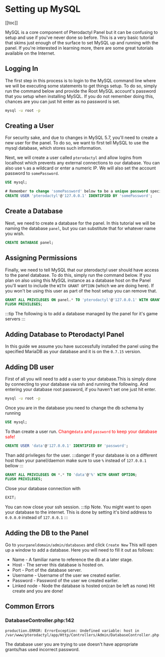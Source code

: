 # Setting up MySQL
[[toc]]

MySQL is a core component of Pterodactyl Panel but it can be confusing to setup and use if you've never done so before.
This is a very basic tutorial that skims just enough of the surface to set MySQL up and running with the panel.
If you're interested in learning more, there are some great tutorials available on the Internet.

## Logging In
The first step in this process is to login to the MySQL command line where we will be executing some statements to get
things setup. To do so, simply run the command below and provide the Root MySQL account's password that you setup when
installing MySQL. If you do not remember doing this, chances are you can just hit enter as no password is set.

``` bash
mysql -u root -p
```

## Creating a User
For security sake, and due to changes in MySQL 5.7, you'll need to create a new user for the panel. To do so, we want
to first tell MySQL to use the mysql database, which stores such information.

Next, we will create a user called `pterodactyl` and allow logins from localhost which prevents any external connections
to our database. You can also use `%` as a wildcard or enter a numeric IP. We will also set the account password
to `somePassword`.

``` sql
USE mysql;

# Remember to change 'somePassword' below to be a unique password specific to this account.
CREATE USER 'pterodactyl'@'127.0.0.1' IDENTIFIED BY 'somePassword';
```

## Create a Database
Next, we need to create a database for the panel. In this tutorial we will be naming the database `panel`, but you can
substitute that for whatever name you wish.

``` sql
CREATE DATABASE panel;
```

## Assigning Permissions
Finally, we need to tell MySQL that our pterodactyl user should have access to the panel database. To do this, simply
run the command below. If you plan on also using this MySQL instance as a database host on the Panel you'll want to
include the `WITH GRANT OPTION` (which we are doing here). If you won't be using this user as part of the host setup
you can remove that.

``` sql
GRANT ALL PRIVILEGES ON panel.* TO 'pterodactyl'@'127.0.0.1' WITH GRANT OPTION;
FLUSH PRIVILEGES;
```
:::tip
The following is to add a database managed by the panel for it's game servers
:::
## Adding Database to Pterodactyl Panel
In this guide we assume you have successfully installed the panel using the specified MariaDB as your database and it is on the `0.7.15` version.
## Adding DB user
First of all you will need to add a user to your database.This is simply done by connecting to your database via ssh and running the following. And entering your database root password, if you haven't set one just hit enter.
```bash
mysql -u root -p
```
Once you are in the database you need to change the db schema by running
```sql
USE mysql;
```
To than create a user run.<span style="color:red"> Change`data` and `password` to keep your database safe! </span>
```sql
CREATE USER 'data'@'127.0.0.1' IDENTIFIED BY 'password';
```
Than add privileges for the user.
:::danger
If your database is on a different host than your panel/daemon make sure to use `%` instead of `127.0.0.1` bellow
:::
```sql
GRANT ALL PRIVILEGES ON *.* TO 'data'@'%' WITH GRANT OPTION;
FLUSH PRIVILEGES;
```
Close your database connection with
```sql
EXIT;
```
You can now close your ssh session.
:::tip
Note. You might want to open your database to the internet. This is done by setting it's bind address to `0.0.0.0` instead of `127.0.0.1`
:::
## Adding the DB to the Panel
Go to `yourpaneldomain/admin/databases` and click `Create New` This will open up a window to add a database.
Here you will need to fill it out as follows:
- Name - A familiar name to reference the db at a later stage.
- Host - The server this database is hosted on.
- Port - Port of the database server.
- Username - Username of the user we created earlier.
- Password - Password of the user we created earlier.
- Linked node - Node the database is hosted on(can be left as none)
Hit create and you are done!
## Common Errors
### DatabaseController.php:142
```
production.ERROR: ErrorException: Undefined variable: host in /var/www/pterodactyl/app/Http/Controllers/Admin/DatabaseController.php:142
```
The database user you are trying to use doesn't have appropriate grants/has used incorrect password.<br/>
